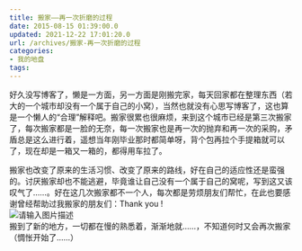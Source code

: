 ```yaml
---
title: 搬家——再一次折磨的过程
date: 2015-08-15 01:39:00.0
updated: 2021-12-22 17:01:20.0
url: /archives/搬家-再一次折磨的过程
categories: 
- 我的地盘
tags: 
---
```


<p>好久没写博客了，懒是一方面，另一方面是刚搬完家，每天回家都在整理东西（若大的一个城市却没有一个属于自己的小窝），当然也就没有心思写博客了，这也算是一个懒人的“合理”解释吧。搬家很累也很麻烦，来到这个城市已经是第三次搬家了，每次搬家都是一脸的无奈，每一次搬家也是再一次的抛弃和再一次的采购，矛盾总是这么进行着，遥想当年刚毕业那时都简单呀，背个包再拉个手提箱就可以了，现在却是一箱又一箱的，都得用车拉了。</p><p>搬家也改变了原来的生活习惯、改变了原来的路线，好在自己的适应性还是蛮强的。讨厌搬家却也不能逃避，毕竟谁让自己没有一个属于自己的窝呢，写到这又该叹气了……。好在这几次搬家都不一个人，每次都是劳烦朋友们帮忙，在此也要感谢曾经帮助过我搬家的朋友们：Thank you !<br /><img src="https://cdn.uu126.cn/wp-content/uploads/2015/08/41400997f43ea13ac401a1cd0ea1830.jpg" alt="请输入图片描述" title="请输入图片描述"><br />搬到了新的地方，一切都在慢的熟悉着，渐渐地就……，不知道何时又会再次搬家（惆怅开始了……）</p><p>&nbsp;</p>
